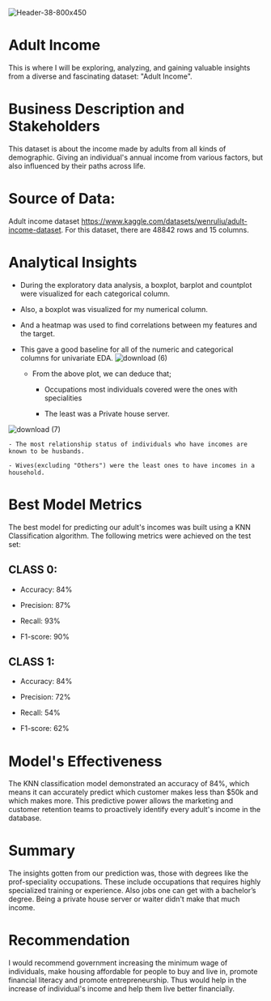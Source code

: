 ![Header-38-800x450](https://github.com/ob3dd/Adult-Income-and-Wine-Quality-/assets/133266342/ad2e403c-b8ea-4422-9edf-619d0d03b5dc)
# Adult Income
This is where I will be exploring, analyzing, and gaining valuable insights from a diverse and fascinating dataset: "Adult Income".

# Business Description and Stakeholders
This dataset is about the income made by adults from all kinds of demographic. Giving an individual's annual income from various factors, but also influenced by their paths across life.
# Source of Data: 
Adult income dataset https://www.kaggle.com/datasets/wenruliu/adult-income-dataset. For this dataset, there are 48842 rows and 15 columns.
# Analytical Insights
- During the exploratory data analysis, a boxplot, barplot and countplot were visualized for each categorical column. 
- Also, a boxplot was visualized for my numerical column.
- And a heatmap was used to find correlations between my features and the target.
- This gave a good baseline for all of the numeric and categorical columns for univariate EDA.
![download (6)](https://github.com/ob3dd/Adult-Income-and-Wine-Quality-/assets/133266342/410c5b1c-b54b-4a0f-978a-565a1fed8f23)

    - From the above plot, we can deduce that;
      
        - Occupations most individuals covered were the ones with specialities
          
        - The least was a Private house server.

     
![download (7)](https://github.com/ob3dd/Adult-Income-and-Wine-Quality-/assets/133266342/665119de-5962-42a0-8b4f-d18ecea048c8)

    - The most relationship status of individuals who have incomes are known to be husbands.
 
    - Wives(excluding "Others") were the least ones to have incomes in a household.
 
# Best Model Metrics
The best model for predicting our adult's incomes was built using a KNN Classification algorithm. The following metrics were achieved on the test set:

## CLASS 0:

  - Accuracy: 84%

  - Precision: 87%

  - Recall: 93%

  - F1-score: 90%

## CLASS 1:

  - Accuracy: 84%

  - Precision: 72%

  - Recall: 54%

  - F1-score: 62%

# Model's Effectiveness
The KNN classification model demonstrated an accuracy of 84%, which means it can accurately predict which customer makes less than $50k and which makes more. This predictive power allows the marketing and customer retention teams to proactively identify every adult's income in the database.

# Summary
The insights gotten from our prediction was, those with degrees like the prof-speciality occupations. These include occupations that requires highly specialized training or experience. Also jobs one can get with a bachelor’s degree. Being a private house server or waiter didn't make that much income.

# Recommendation
I would recommend government increasing the minimum wage of individuals, make housing affordable for people to buy and live in, promote financial literacy and promote entrepreneurship. Thus would help in the increase of individual's income and help them live better financially. 

